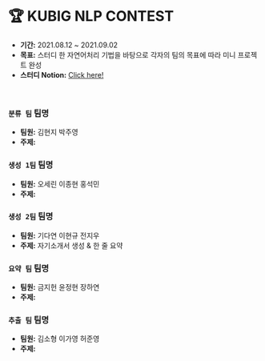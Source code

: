# 🏆 KUBIG NLP CONTEST
- **기간:** 2021.08.12 ~ 2021.09.02
- **목표:** 스터디 한 자연어처리 기법을 바탕으로 각자의 팀의 목표에 따라 미니 프로젝트 완성
- **스터디 Notion:** [Click here!](https://chloesung.notion.site/KUBIG-2021-Summer-NLP-Study-9067036b2cf14b3abe3bb7247bb2900c)

<br>

### `분류 팀`   팀명

- **팀원:** 김현지 박주영
- **주제:**

### `생성 1팀`   팀명

- **팀원:** 오세린 이종현 홍석민
- **주제:**

### `생성 2팀`   팀명

- **팀원:** 기다연 이현규 전지우
- **주제:** 자기소개서 생성 & 한 줄 요약

### `요약 팀`   팀명

- **팀원:** 금지헌 윤정현 장하연
- **주제:**

### `추출 팀`   팀명

- **팀원:** 김소형 이가영 허준영
- **주제:**


